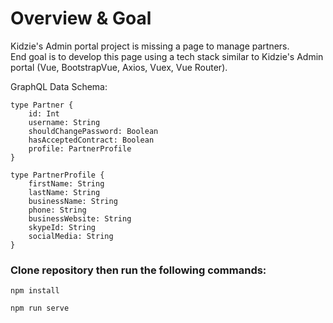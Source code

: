 # Overview & Goal
Kidzie's Admin portal project is missing a page to manage partners.  
End goal is to develop this page using a tech stack similar to Kidzie's Admin portal (Vue, BootstrapVue, Axios, Vuex, Vue Router). 
 

GraphQL Data Schema: 
```gql
type Partner {
    id: Int
    username: String
    shouldChangePassword: Boolean
    hasAcceptedContract: Boolean
    profile: PartnerProfile
}

type PartnerProfile {
    firstName: String
    lastName: String
    businessName: String
    phone: String
    businessWebsite: String
    skypeId: String
    socialMedia: String
}
```
### Clone repository then run the following commands:
```
npm install
```
```
npm run serve
```
